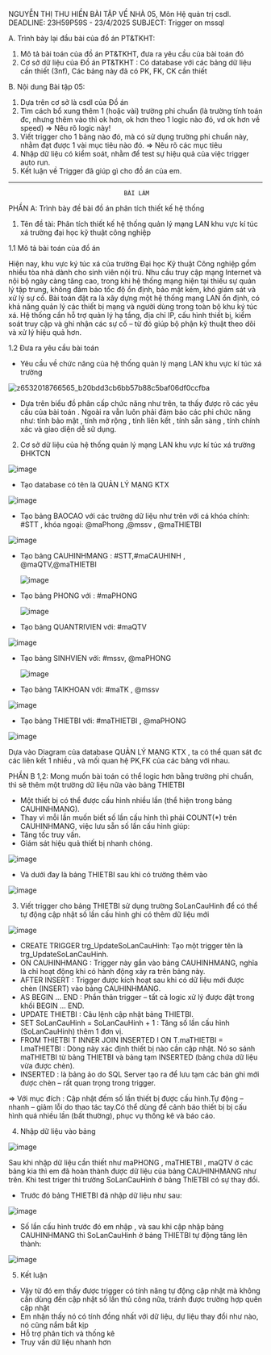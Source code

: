 NGUYỄN THỊ THU HIỀN
BÀI TẬP VỀ NHÀ 05, Môn Hệ quản trị csdl. DEADLINE: 23H59P59S - 23/4/2025
SUBJECT: Trigger on mssql

A. Trình bày lại đầu bài của đồ án PT&TKHT:
1. Mô tả bài toán của đồ án PT&TKHT, 
   đưa ra yêu cầu của bài toán đó
2. Cơ sở dữ liệu của Đồ án PT&TKHT :
   Có database với các bảng dữ liệu cần thiết (3nf),
   Các bảng này đã có PK, FK, CK cần thiết
 
B. Nội dung Bài tập 05:
1. Dựa trên cơ sở là csdl của Đồ án
2. Tìm cách bổ xung thêm 1 (hoặc vài) trường phi chuẩn
   (là trường tính toán đc, nhưng thêm vào thì ok hơn,
    ok hơn theo 1 logic nào đó, vd ok hơn về speed)
   => Nêu rõ logic này!
3. Viết trigger cho 1 bảng nào đó, 
   mà có sử dụng trường phi chuẩn này,
   nhằm đạt được 1 vài mục tiêu nào đó.
   => Nêu rõ các mục tiêu 
4. Nhập dữ liệu có kiểm soát, 
   nhằm để test sự hiệu quả của việc trigger auto run.
5. Kết luận về Trigger đã giúp gì cho đồ án của em.
----------------------------------------------------------------------------------------------------------------------------------------------------------------------------------------------------------
                                    BÀI LÀM
PHẦN A: Trình bày đề bài đồ án phân tích thiết kế hệ thống
1. Tên đề tài: Phân tích thiết kế hệ thống quản lý mạng LAN khu vực kí túc xá trường đại học kỹ thuật công nghiệp

1.1 Mô tả bài toán của đồ án

Hiện nay, khu vực ký túc xá của trường Đại học Kỹ thuật Công nghiệp gồm nhiều tòa nhà dành cho sinh viên nội trú. 
Nhu cầu truy cập mạng Internet và nội bộ ngày càng tăng cao, trong khi hệ thống mạng hiện tại thiếu sự quản lý tập trung, không đảm bảo tốc độ ổn định, bảo mật kém, khó giám sát và xử lý sự cố.
Bài toán đặt ra là xây dựng một hệ thống mạng LAN ổn định, có khả năng quản lý các thiết bị mạng và người dùng trong toàn bộ khu ký túc xá. 
Hệ thống cần hỗ trợ quản lý hạ tầng, địa chỉ IP, cấu hình thiết bị, kiểm soát truy cập và ghi nhận các sự cố – từ đó giúp bộ phận kỹ thuật theo dõi và xử lý hiệu quả hơn.

1.2 Đưa ra yêu cầu bài toán
* Yêu cầu về chức năng của hệ thống quản lý mạng LAN khu vực kí túc xá trường
  
![z6532018766565_b20bdd3cb6bb57b88c5baf06df0ccfba](https://github.com/user-attachments/assets/2b5f7b25-0d88-40b7-b9c1-1b6407e7305f)

- Dựa trên biểu đồ phân cấp chức năng như trên, ta thấy được rõ các yêu cầu của bài toán
. Ngoài ra vẫn luôn phải đảm bảo các phi chức năng như: tính bảo mật , tính mở rộng , tính liên kết , tính sẵn sàng , tính chính xác và giao diện dễ sử dụng.
  
2. Cơ sở dữ liệu của hệ thống quản lý mạng LAN khu vực kí túc xá trường ĐHKTCN
  
![image](https://github.com/user-attachments/assets/98373405-cefd-4bd7-b89c-b76fe8464396)

- Tạo database có tên là QUẢN LÝ MẠNG KTX

![image](https://github.com/user-attachments/assets/6b1dc806-e5cf-473b-befc-079505a5062c)

- Tạo bảng BAOCAO với các trường dữ liệu như trên với cá khóa chính: #STT , khóa ngoại: @maPhong ,@mssv , @maTHIETBI

 ![image](https://github.com/user-attachments/assets/94bc133e-17b4-4996-bb23-d2f861492b98)


- Tạo bảng CAUHINHMANG : #STT,#maCAUHINH , @maQTV,@maTHIETBI

  ![image](https://github.com/user-attachments/assets/71baa208-51c8-49b9-8ba0-093c68d5818c)

- Tạo bảng PHONG với : #maPHONG

  ![image](https://github.com/user-attachments/assets/6bf3b4be-9cee-4ef3-b04a-f529f5353539)

- Tạo bảng QUANTRIVIEN với: #maQTV

![image](https://github.com/user-attachments/assets/b9e8e5f4-b137-4adc-b493-81473564e0bc)

- Tạo bảng SINHVIEN với: #mssv, @maPHONG

  ![image](https://github.com/user-attachments/assets/8e19dff4-595b-4736-a7cf-5a209e9b5527)

- Tạo bảng TAIKHOAN với: #maTK , @mssv

![image](https://github.com/user-attachments/assets/5e772648-a01a-4514-9669-e1fc03b3e065)

- Tạo bảng THIETBI với: #maTHIETBI , @maPHONG

![image](https://github.com/user-attachments/assets/a662be26-f78f-4aca-9d00-8a05ad147abb)

Dựa vào Diagram của database QUẢN LÝ MẠNG KTX , ta có thể quan sát đc các liên kết 1 nhiều , và mối quan hệ PK,FK của các bảng với nhau.

PHẦN B 
1,2: Mong muốn bài toán có thể logic hơn bằng trường phi chuẩn, thì sẽ thêm một trường dữ liệu nữa vào bảng THIETBI
- Một thiết bị có thể được cấu hình nhiều lần (thể hiện trong bảng CAUHINHMANG).
- Thay vì mỗi lần muốn biết số lần cấu hình thì phải COUNT(*) trên CAUHINHMANG, việc lưu sẵn số lần cấu hình giúp:
- Tăng tốc truy vấn.
- Giám sát hiệu quả thiết bị nhanh chóng.

![image](https://github.com/user-attachments/assets/b9ab04c8-61a7-48ca-907b-05a07e9e2718)

- Và dưới đay là bảng THIETBI sau khi có trường thêm vào
  
![image](https://github.com/user-attachments/assets/733c386c-c335-4187-80a9-5f45bfe881a7)

3. Viết trigger cho bảng THIETBI sử dụng trường SoLanCauHinh để có thể tự động cập nhật số lần cấu hình ghi có thêm dữ liệu mới

![image](https://github.com/user-attachments/assets/9f01bd43-67db-411c-a8bd-eaa6b7ca593a)

- CREATE TRIGGER trg_UpdateSoLanCauHinh:	Tạo một trigger tên là trg_UpdateSoLanCauHinh.
- ON CAUHINHMANG :	Trigger này gắn vào bảng CAUHINHMANG, nghĩa là chỉ hoạt động khi có hành động xảy ra trên bảng này.
- AFTER INSERT :	Trigger được kích hoạt sau khi có dữ liệu mới được chèn (INSERT) vào bảng CAUHINHMANG.
- AS BEGIN ... END :	Phần thân trigger – tất cả logic xử lý được đặt trong khối BEGIN ... END.
- UPDATE THIETBI :	Câu lệnh cập nhật bảng THIETBI.
- SET SoLanCauHinh = SoLanCauHinh + 1 :	Tăng số lần cấu hình (SoLanCauHinh) thêm 1 đơn vị.
- FROM THIETBI T INNER JOIN INSERTED I ON T.maTHIETBI = I.maTHIETBI :	Dòng này xác định thiết bị nào cần cập nhật. Nó so sánh maTHIETBI từ bảng THIETBI và bảng tạm INSERTED (bảng chứa dữ liệu vừa được chèn).
- INSERTED : là bảng ảo do SQL Server tạo ra để lưu tạm các bản ghi mới được chèn – rất quan trọng trong trigger.

=> Với mục đích : Cập nhật đếm số lần thiết bị được cấu hình.Tự động – nhanh – giảm lỗi do thao tác tay.Có thể dùng để cảnh báo thiết bị bị cấu hình quá nhiều lần (bất thường), phục vụ thống kê và báo cáo.

4. Nhập dữ liệu vào bảng

![image](https://github.com/user-attachments/assets/15057027-0928-40f0-a1a5-e983e0311833)

Sau khi nhập dữ liệu cần thiết như maPHONG , maTHIETBI , maQTV ở các bảng kia thì em đã hoàn thành được dữ liệu của bảng CAUHINHMANG như trên. Khi test triger thì trường SoLanCauHinh ở bảng ThIETBI có sự thay đổi.
- Trước đó bảng THIETBI đã nhập dữ liệu như sau:
  
![image](https://github.com/user-attachments/assets/4e48e562-834a-4696-8638-fc43e05f320b)

- Số lần cấu hình trước đó em nhập , và sau khi cập nhập bảng CAUHINHMANG thì SoLanCauHinh ở bảng THIETBI tự động tăng lên thành:

![image](https://github.com/user-attachments/assets/ea853257-0d9d-47c5-b5b7-34663509988e)


5. Kết luận
- Vậy từ đó em thấy được trigger có tính năng tự động cập nhật mà không cần dùng đến cập nhật số lần thủ công nữa, tránh được trường hợp quên cập nhật
- Em nhận thấy nó có tính đồng nhất với dữ liệu, dự liệu thay đổi như nào, nó cũng nắm bắt kịp 
- Hỗ trợ phân tích và thống kê
- Truy vấn dữ liệu nhanh hơn















  







